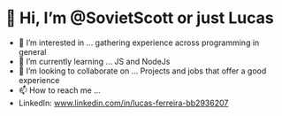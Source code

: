 # 👋 Hi, I’m @SovietScott or just Lucas
- 👀 I’m interested in ... gathering experience across programming in general
- 🌱 I’m currently learning ... JS and NodeJs
- 💞️ I’m looking to collaborate on ... Projects and jobs that offer a good experience
- 📫 How to reach me ... 
- LinkedIn: www.linkedin.com/in/lucas-ferreira-bb2936207

<!---
SovietScott/SovietScott is a ✨ special ✨ repository because its `README.md` (this file) appears on your GitHub profile.
You can click the Preview link to take a look at your changes.
--->
